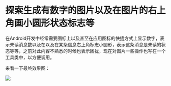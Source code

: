 # 探索生成有数字的图片以及在图片的右上角画小圆形状态标志等
在Android开发中经常需要图标上以及甚至在应用图标的快捷方式上显示数字，表示未读消息数以及在以及在某条信息右上角标志小圆形，表示这条消息是未读的状态等等，之前对此内容不熟悉的时候也表示困扰，现在对图片一些操作也写在一个工具类中，以方便调用。

来看一下最终效果图：

![](http://img.blog.csdn.net/20160120002948181?watermark/2/text/aHR0cDovL2Jsb2cuY3Nkbi5uZXQv/font/5a6L5L2T/fontsize/400/fill/I0JBQkFCMA==/dissolve/70/gravity/Center)
